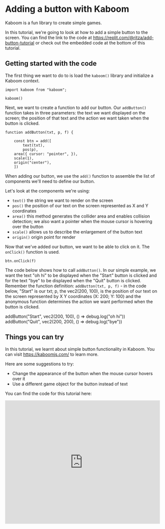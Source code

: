 # Adding a button with Kaboom

Kaboom is a fun library to create simple games. 

In this tutorial, we're going to look at how to add a simple button to the screen. You can find the link to the code at https://replit.com/@ritza/add-button-tutorial or check out the embedded code at the bottom of this tutorial. 

## Getting started with the code

The first thing we want to do to is load the `kaboom()` library and initialize a Kaboom context. 

```
import kaboom from "kaboom";

kaboom()
```

Next, we want to create a function to add our button. Our `addButton()` function takes in three parameters: the text we want displayed on the screen; the position of that text and the action we want taken when the button is clicked. 

```
function addButton(txt, p, f) {

    const btn = add([
        text(txt),
        pos(p),
	area({ cursor: "pointer", }),
	scale(1),
	origin("center"),
    ])
```

When adding our button, we use the `add()` function to assemble the list of components we'll need to define our button. 

Let's look at the components we're using:

- `text()` the string we want to render on the screen
- `pos()` the position of our text on the screen represented as X and Y coordinates 
- `area()` this method generates the collider area and enables collision detection; we also want a pointer when the mouse cursor is hovering over the button
- `scale()` allows us to describe the enlargement of the button text
- `origin()` origin point for render

Now that we've added our button, we want to be able to click on it. The `onClick()` function is used.

```
btn.onClick(f)
```

The code below shows how to call `addButton()`. In our simple example, we want the text "oh hi" to be displayed when the "Start" button is clicked and for the text "bye" to be displayed when the "Quit" button is clicked. Remember the function definition: `addButton(txt, p, f)` - in the code below, "Start" is our txt; p, the vec2(200, 100), is the position of our text on the screen represented by X Y coordinates (X: 200; Y: 100) and the anonymous function determines the action we want performed when the button is clicked.

addButton("Start", vec2(200, 100), () => debug.log("oh hi"))
addButton("Quit", vec2(200, 200), () => debug.log("bye"))


## Things you can try

In this tutorial, we learnt about simple button functionality in Kaboom. You can visit https://kaboomjs.com/ to learn more. 

Here are some suggestions to try:

- Change the appearance of the button when the mouse cursor hovers over it
- Use a different game object for the button instead of text

You can find the code for this tutorial here:

<iframe height="400px" width="100%" src="https://replit.com/@ritza/add-button-tutorial?embed=true" scrolling="no" frameborder="no" allowtransparency="true" allowfullscreen="true" sandbox="allow-forms allow-pointer-lock allow-popups allow-same-origin allow-scripts allow-modals"></iframe>
